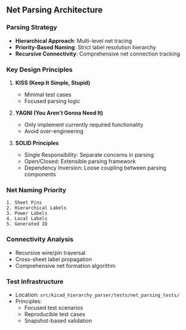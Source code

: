## Net Parsing Architecture

### Parsing Strategy
- **Hierarchical Approach**: Multi-level net tracing
- **Priority-Based Naming**: Strict label resolution hierarchy
- **Recursive Connectivity**: Comprehensive net connection tracking

### Key Design Principles
1. **KISS (Keep It Simple, Stupid)**
   - Minimal test cases
   - Focused parsing logic
   
2. **YAGNI (You Aren't Gonna Need It)**
   - Only implement currently required functionality
   - Avoid over-engineering

3. **SOLID Principles**
   - Single Responsibility: Separate concerns in parsing
   - Open/Closed: Extensible parsing framework
   - Dependency Inversion: Loose coupling between parsing components

### Net Naming Priority
```
1. Sheet Pins
2. Hierarchical Labels
3. Power Labels
4. Local Labels
5. Generated ID
```

### Connectivity Analysis
- Recursive wire/pin traversal
- Cross-sheet label propagation
- Comprehensive net formation algorithm

### Test Infrastructure
- Location: `src/kicad_hierarchy_parser/tests/net_parsing_tests/`
- Principles:
  * Focused test scenarios
  * Reproducible test cases
  * Snapshot-based validation

